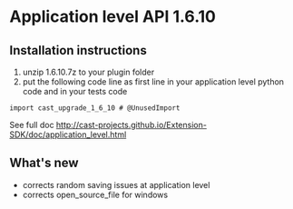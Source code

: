 # Application level API 1.6.10

## Installation instructions


1. unzip 1.6.10.7z to your plugin folder
2. put the following code line as first line in your application level python code and in your tests code

`import cast_upgrade_1_6_10 # @UnusedImport`

See full doc http://cast-projects.github.io/Extension-SDK/doc/application_level.html

## What's new

* corrects random saving issues at application level
* corrects open_source_file for windows
